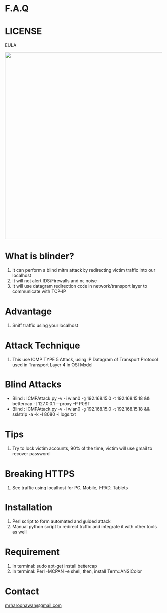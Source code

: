 # F.A.Q 

# LICENSE
EULA

<div align="center">
    <img src="http://oi66.tinypic.com/2j0lgub.jpg" width="600px"</img> 
</div>


# What is blinder?
1. It can perform a blind mitm attack by redirecting victim traffic into our localhost
2. It will not alert IDS/Firewalls and no noise
3. It will use datagram redirection code in network/transport layer to communicate with TCP-IP

# Advantage
1. Sniff traffic using your localhost

# Attack Technique
1. This use ICMP TYPE 5 Attack, using IP Datagram of Transport Protocol used in Transport Layer 4 in OSI Model

# Blind Attacks
- Blind  : ICMPAttack.py -v -i wlan0 -g 192.168.15.0 -t 192.168.15.18 && bettercap -t 127.0.0.1 --proxy -P POST
- Blind  : ICMPAttack.py -v -i wlan0 -g 192.168.15.0 -t 192.168.15.18 && sslstrip -a -k -l 8080 -i logs.txt

# Tips
1. Try to lock victim accounts, 90% of the time, victim will use gmail to recover password

# Breaking HTTPS
1. See traffic using localhost for PC, Mobile, I-PAD, Tablets

# Installation
1. Perl script to form automated and guided attack
2. Manual python script to redirect traffic and integrate it with other tools as well

# Requirement
1. In terminal: sudo apt-get install bettercap
2. In terminal: Perl -MCPAN -e shell, then, install Term::ANSIColor

# Contact
mrharoonawan@gmail.com
